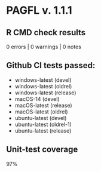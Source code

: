# PAGFL v. 1.1.1

## R CMD check results

0 errors \| 0 warnings \| 0 notes

## Github CI tests passed:

-   windows-latest (devel)
-   windows-latest (oldrel)
-   windows-latest (release)
-   macOS-14 (devel)
-   macOS-latest (release)
-   macOS-latest (oldrel)
-   ubuntu-latest (devel)
-   ubuntu-latest (oldrel-1)
-   ubuntu-latest (release)

## Unit-test coverage

97%
